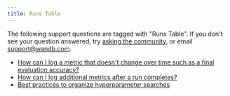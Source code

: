 ```yaml
---
title: Runs Table 
---
```

The following support questions are tagged with "Runs Table". If you don't see 
your question answered, try [asking the community](https://community.wandb.ai/), 
or email [support@wandb.com](mailto:support@wandb.com).

- [How can I log a metric that doesn't change over time such as a final evaluation accuracy?](how_can_log_metric_that_doesnt_change_time_such_final.md)
- [How can I log additional metrics after a run completes?](how_can_log_additional_metrics_run_completes.md)
- [Best practices to organize hyperparameter searches](best_practices_organize_hyperparameter_searches.md)

